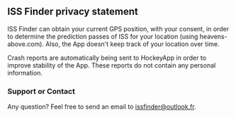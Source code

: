 ## ISS Finder privacy statement

ISS Finder can obtain your current GPS position, with your consent, in order to determine the prediction passes of ISS for your location (using heavens-above.com). Also, the App doesn't keep track of your location over time.

Crash reports are automatically being sent to HockeyApp in order to improve stability of the App. These reports do not contain any personal information.

### Support or Contact

Any question? Feel free to send an email to [issfinder@outlook.fr](mailto:issfinder@outlook.fr).
